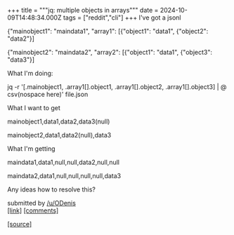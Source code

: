 +++
title = """jq: multiple objects in arrays"""
date = 2024-10-09T14:48:34.000Z
tags = ["reddit","cli"]
+++
I've got a jsonl

{"mainobject1": "maindata1", "array1": \[{"object1": "data1", {"object2": "data2"}\]

{"mainobject2": "maindata2", "array2": \[{"object1": "data1", {"object3": "data3"}\]

What I'm doing:

jq -r '\[.mainobject1, .array1\[\].object1, .array1\[\].object2, .array1\[\].object3\] | @ csv(nospace here)' file.json

What I want to get

mainobject1,data1,data2,data3(null)

mainobject2,data1,data2(null),data3

What I'm getting

maindata1,data1,null,null,data2,null,null

maindata2,data1,null,null,null,null,data3

Any ideas how to resolve this?

submitted by [/u/ODenis](https://www.reddit.com/user/ODenis)  
[\[link\]](https://www.reddit.com/r/commandline/comments/1fzt6o8/jq_multiple_objects_in_arrays/) [\[comments\]](https://www.reddit.com/r/commandline/comments/1fzt6o8/jq_multiple_objects_in_arrays/)

[[source]](https://www.reddit.com/r/commandline/comments/1fzt6o8/jq_multiple_objects_in_arrays/)

